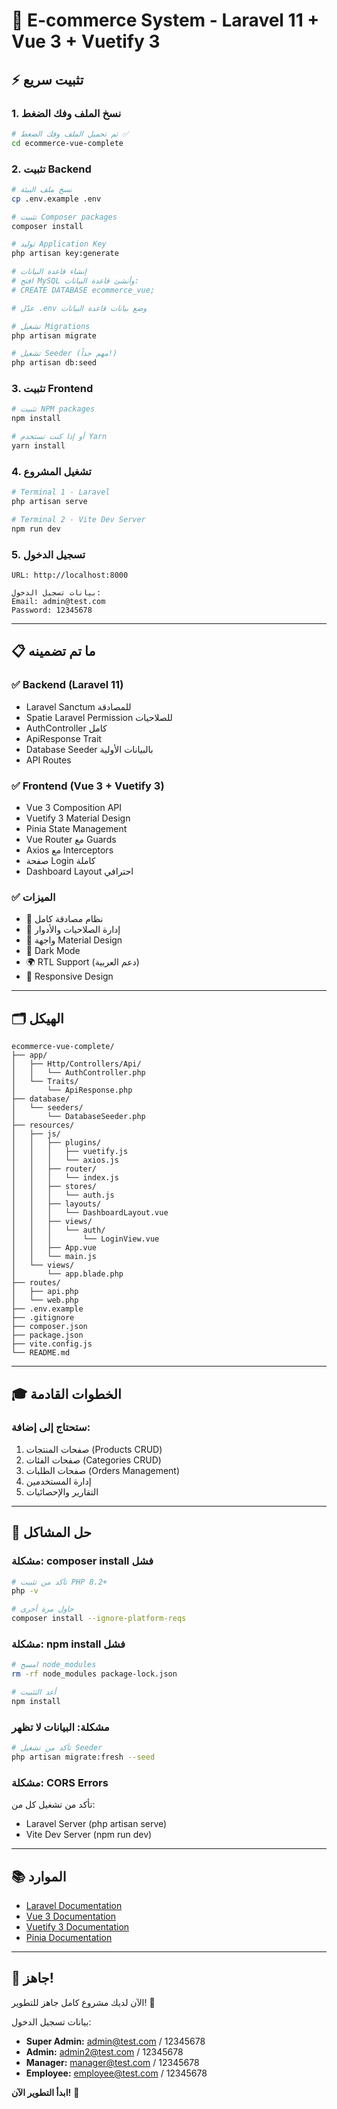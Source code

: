 # 🚀 E-commerce System - Laravel 11 + Vue 3 + Vuetify 3

## ⚡ تثبيت سريع

### 1. نسخ الملف وفك الضغط
```bash
# تم تحميل الملف وفك الضغط ✅
cd ecommerce-vue-complete
```

### 2. تثبيت Backend
```bash
# نسخ ملف البيئة
cp .env.example .env

# تثبيت Composer packages
composer install

# توليد Application Key
php artisan key:generate

# إنشاء قاعدة البيانات
# افتح MySQL وأنشئ قاعدة البيانات:
# CREATE DATABASE ecommerce_vue;

# عدّل .env وضع بيانات قاعدة البيانات

# تشغيل Migrations
php artisan migrate

# تشغيل Seeder (مهم جداً!)
php artisan db:seed
```

### 3. تثبيت Frontend
```bash
# تثبيت NPM packages
npm install

# أو إذا كنت تستخدم Yarn
yarn install
```

### 4. تشغيل المشروع
```bash
# Terminal 1 - Laravel
php artisan serve

# Terminal 2 - Vite Dev Server
npm run dev
```

### 5. تسجيل الدخول
```
URL: http://localhost:8000

بيانات تسجيل الدخول:
Email: admin@test.com
Password: 12345678
```

---

## 📋 ما تم تضمينه

### ✅ Backend (Laravel 11)
- Laravel Sanctum للمصادقة
- Spatie Laravel Permission للصلاحيات
- AuthController كامل
- ApiResponse Trait
- Database Seeder بالبيانات الأولية
- API Routes

### ✅ Frontend (Vue 3 + Vuetify 3)
- Vue 3 Composition API
- Vuetify 3 Material Design
- Pinia State Management
- Vue Router مع Guards
- Axios مع Interceptors
- صفحة Login كاملة
- Dashboard Layout احترافي

### ✅ الميزات
- 🔐 نظام مصادقة كامل
- 👥 إدارة الصلاحيات والأدوار
- 🎨 واجهة Material Design
- 🌙 Dark Mode
- 🌍 RTL Support (دعم العربية)
- 📱 Responsive Design

---

## 🗂️ الهيكل

```
ecommerce-vue-complete/
├── app/
│   ├── Http/Controllers/Api/
│   │   └── AuthController.php
│   └── Traits/
│       └── ApiResponse.php
├── database/
│   └── seeders/
│       └── DatabaseSeeder.php
├── resources/
│   ├── js/
│   │   ├── plugins/
│   │   │   ├── vuetify.js
│   │   │   └── axios.js
│   │   ├── router/
│   │   │   └── index.js
│   │   ├── stores/
│   │   │   └── auth.js
│   │   ├── layouts/
│   │   │   └── DashboardLayout.vue
│   │   ├── views/
│   │   │   └── auth/
│   │   │       └── LoginView.vue
│   │   ├── App.vue
│   │   └── main.js
│   └── views/
│       └── app.blade.php
├── routes/
│   ├── api.php
│   └── web.php
├── .env.example
├── .gitignore
├── composer.json
├── package.json
├── vite.config.js
└── README.md
```

---

## 🎓 الخطوات القادمة

### ستحتاج إلى إضافة:
1. صفحات المنتجات (Products CRUD)
2. صفحات الفئات (Categories CRUD)
3. صفحات الطلبات (Orders Management)
4. إدارة المستخدمين
5. التقارير والإحصائيات

---

## 🐛 حل المشاكل

### مشكلة: composer install فشل
```bash
# تأكد من تثبيت PHP 8.2+
php -v

# حاول مرة أخرى
composer install --ignore-platform-reqs
```

### مشكلة: npm install فشل
```bash
# امسح node_modules
rm -rf node_modules package-lock.json

# أعد التثبيت
npm install
```

### مشكلة: البيانات لا تظهر
```bash
# تأكد من تشغيل Seeder
php artisan migrate:fresh --seed
```

### مشكلة: CORS Errors
تأكد من تشغيل كل من:
- Laravel Server (php artisan serve)
- Vite Dev Server (npm run dev)

---

## 📚 الموارد

- [Laravel Documentation](https://laravel.com/docs)
- [Vue 3 Documentation](https://vuejs.org)
- [Vuetify 3 Documentation](https://vuetifyjs.com)
- [Pinia Documentation](https://pinia.vuejs.org)

---

## 🎉 جاهز!

الآن لديك مشروع كامل جاهز للتطوير! 🚀

بيانات تسجيل الدخول:
- **Super Admin:** admin@test.com / 12345678
- **Admin:** admin2@test.com / 12345678
- **Manager:** manager@test.com / 12345678
- **Employee:** employee@test.com / 12345678

**ابدأ التطوير الآن!** 💪

